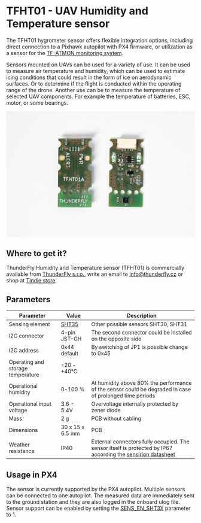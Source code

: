# TFHT01 - UAV Humidity and Temperature sensor

The TFHT01 hygrometer sensor offers flexible integration options, including direct connection to a Pixhawk autopilot with PX4 firmware, or utilization as a sensor for the [TF-ATMON monitoring system](https://www.thunderfly.cz/tf-atmon.html).

Sensors mounted on UAVs can be used for a variety of use. It can be used to measure air temperature and humidity, which can be used to estimate icing conditions that could result in the form of ice on aerodynamic surfaces. Or to determine if the flight is conducted within the operating range of the drone. Another use can be to measure the temperature of selected UAV components. For example the temperature of batteries, ESC, motor, or some bearings. 

![TFHT01A top view](/doc/img/TFHT01A2.jpg)

## Where to get it?

ThunderFly Humidity and Temperature sensor (TFHT01) is commercially available from [ThunderFly s.r.o.](https://www.thunderfly.cz/), write an email to info@thunderfly.cz or shop at [Tindie store](https://www.tindie.com/products/thunderfly/tfht01-aerial-hygrometer-and-thermometer/).

## Parameters

| Parameter | Value | Description |
|-----------|-------|-------------|
| Sensing element | [SHT35](https://sensirion.com/media/documents/213E6A3B/63A5A569/Datasheet_SHT3x_DIS.pdf) | Other possible sensors SHT30, SHT31 |
| I2C connector | 4-pin JST-GH | The second connector could be installed on the opposite side |
| I2C address | 0x44 default | By switching of JP1 is possible change to 0x45 |
| Operating and storage temperature | -20 - +40°C |  |
| Operational humidity | 0-100 % | At humidity above 80% the performance of the sensor could be degraded in case of prolonged time periods |
| Operational input voltage | 3.6 - 5.4V | Overvoltage internally protected by zener diode |
| Mass | 2 g | PCB without cabling |
| Dimensions | 30 x 15 x 6.5 mm |  PCB |
| Weather resistance | IP40 | External connectors fully occupied. The sensor itself is protected by IP67 according the [sensirion datasheet](https://www.sensirion.com/fileadmin/user_upload/customers/sensirion/Dokumente/2_Humidity_Sensors/Datasheets/Sensirion_Humidity_Sensors_SHT3x_Datasheet_Filter_Membrane.pdf) |

## Usage in PX4 
The sensor is currently supported by the PX4 autopilot. Multiple sensors can be connected to one autopilot. The measured data are immediately sent to the ground station and they are also logged in the onboard ulog file. Sensor support can be enabled by setting the [SENS_EN_SHT3X](http://docs.px4.io/master/en/advanced_config/parameter_reference.html#SENS_EN_SHT3X) parameter to 1. 

